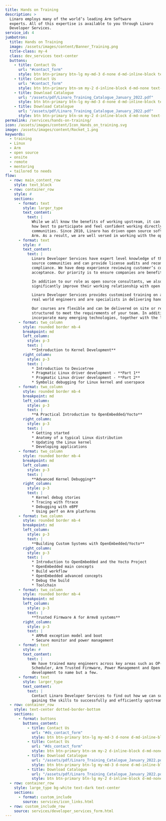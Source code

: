 ```yaml
---
title: Hands on Training
description: >
  Linaro employs many of the world’s leading Arm Software
  experts. All of this expertise is available to you through Linaro
  Developer Services.
service_id: 4
jumbotron:
  title: Hands on Training
  image: /assets/images/content/Banner_Training.png
  title-class: my-4
  class: dev_services text-center
  buttons:
    - title: Contact Us
      url: "#contact_form"
      style: btn btn-primary btn-lg my-md-3 d-none d-md-inline-block text-uppercase ds_contact_form_btn
    - title: Contact Us
      url: "#contact_form"
      style: btn btn-primary btn-sm my-2 d-inline-block d-md-none text-uppercase ds_contact_form_btn
    - title: Download Catalogue
      url: "/assets/pdf/Linaro_Training_Catalogue_January_2022.pdf"
      style: btn btn-primary btn-lg my-md-3 d-none d-md-inline-block text-uppercase
    - title: Download Catalogue
      url: "/assets/pdf/Linaro_Training_Catalogue_January_2022.pdf"
      style: btn btn-primary btn-sm my-2 d-inline-block d-md-none text-uppercase
permalink: /services/hands-on-training/
icon: /assets/images/content/Icon_Hands_on_training.svg
image: /assets/images/content/Rocket_1.png
keywords:
  - training
  - Linux
  - Arm
  - open source
  - onsite
  - remote
  - mentoring
  - tailored to needs
flow:
  - row: main_content_row
    style: text_block
  - row: container_row
    style: #
    sections:
      - format: text
        style: larger_type
        text_content:
          text: |
            While we all know the benefits of working upstream, it can take time to understand
            how best to participate and feel confident working directly in open source
            communities. Since 2010, Linaro has driven open source software development on
            Arm. As a result, we are well versed in working with the open source community.
      - format: text
        style: #
        text_content:
          text: |
            Linaro Developer Services have expert level knowledge of the wide range of open source licenses currently in use in open
            source communities and can provide license audits and recommendations in order to help companies eliminate risk and move to
            compliance. We have deep experience reviewing customer’s code before submission to communities to facilitate faster
            acceptance. Our priority is to ensure companies are benefiting from the best open source has to offer.

            In addition to our role as open source consultants, we also provide advice and hands on Linux training to customers to help them
            significantly improve their working relationship with open source communities and successfully achieve their goals.

            Linaro Developer Services provides customised training on a variety of topics. Moreover we provide expert instructors who are
            real world engineers and are specialists in delivering hands-on training across Linux and Arm technology.

            Our courses are flexible and can be delivered on site or remotely. Courses can be tailored if required and all training modules are
            structured to meet the requirements of your team. In addition to hands-on-training, we also can provide mentoring. The courses
            incorporate many emerging technologies, together with the latest best practices. Topics include:
      - format: two_column
        style: rounded border mb-4
        breakpoint: md
        left_column:
          style: p-3
          text: |
            **Introduction to Kernel Development**
        right_column:
          style: p-3
          text: |
            * Introduction to Devicetree
            * Pragmatic Linux driver development - **Part 1**
            * Pragmatic Linux driver development - **Part 2**
            * Symbolic debugging for Linux kernel and userspace
      - format: two_column
        style: rounded border mb-4
        breakpoint: md
        left_column:
          style: p-3
          text: |
            **A Practical Introduction to OpenEmbedded/Yocto**
        right_column:
          style: p-3
          text: |
            * Getting started
            * Anatomy of a typical Linux distribution
            * Updating the Linux kernel
            * Developing applications
      - format: two_column
        style: rounded border mb-4
        breakpoint: md
        left_column:
          style: p-3
          text: |
            **Advanced Kernel Debugging**
        right_column:
          style: p-3
          text: |
            * Kernel debug stories
            * Tracing with ftrace
            * Debugging with eBPF
            * Using perf on Arm platforms
      - format: two_column
        style: rounded border mb-4
        breakpoint: md
        left_column:
          style: p-3
          text: |
            **Building Custom Systems with OpenEmbedded/Yocto**
        right_column:
          style: p-3
          text: |
            * Introduction to OpenEmbedded and the Yocto Project
            * OpenEmbedded main concepts
            * Build workflow
            * OpenEmbedded advanced concepts
            * Debug the build
            * Toolchain
      - format: two_column
        style: rounded border mb-4
        breakpoint: md
        left_column:
          style: p-3
          text: |
            **Trusted Firmware A for Armv8 systems**
        right_column:
          style: p-3
          text: |
            * ARMv8 exception model and boot
            * Secure monitor and power management
      - format: text
        style: #
        text_content:
          text: |
            We have trained many engineers across key areas such as OP-TEE, Energy Aware
            Scheduler, Arm Trusted Firmware, Power Management and Open Source
            development to name but a few.
      - format: text
        style: larger_type
        text_content:
          text: |
            Contact Linaro Developer Services to find out how we can support your team in
            gaining the skills to successfully and efficiently upstream future products.
  - row: container_row
    style: text-center dotted-border-bottom
    sections:
      - format: buttons
        buttons_content:
          - title: Contact Us
            url: "#ds_contact_form"
            style: btn btn-primary btn-lg my-md-3 d-none d-md-inline-block ds_contact_form_btn
          - title: Contact Us
            url: "#ds_contact_form"
            style: btn btn-primary btn-sm my-2 d-inline-block d-md-none ds_contact_form_btn
          - title: Download Catalogue
            url: "/assets/pdf/Linaro_Training_Catalogue_January_2022.pdf"
            style: btn btn-primary btn-lg my-md-3 d-none d-md-inline-block
          - title: Download Catalogue
            url: "/assets/pdf/Linaro_Training_Catalogue_January_2022.pdf"
            style: btn btn-primary btn-lg my-2 d-inline-block d-md-none
  - row: container_row
    style: large_type bg-white text-dark text-center
    sections:
      - format: custom_include
        source: services/icon_links.html
  - row: custom_include_row
    source: services/developer_services_form.html
---
```

